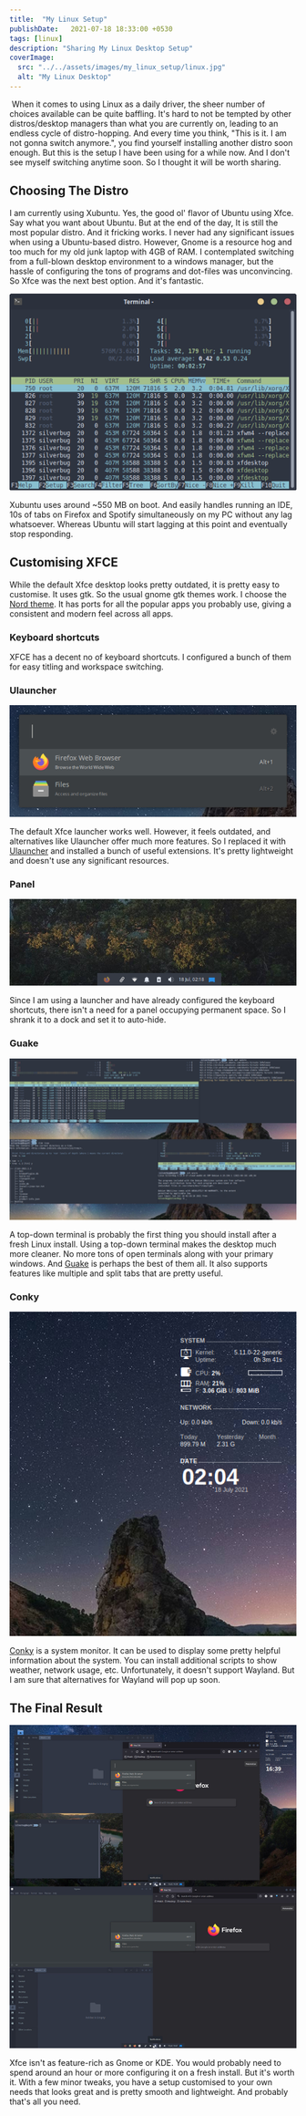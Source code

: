 ```yaml
---
title:  "My Linux Setup"
publishDate:   2021-07-18 18:33:00 +0530
tags: [linux]
description: "Sharing My Linux Desktop Setup"
coverImage:
  src: "../../assets/images/my_linux_setup/linux.jpg"
  alt: "My Linux Desktop"
---
```


<!--end_excerpt-->

​	When it comes to using Linux as a daily driver, the sheer number of choices available can be quite baffling. It's hard to not be tempted by other distros/desktop managers than what you are currently on, leading to an endless cycle of distro-hopping. And every time you think, "This is it. I am not gonna switch anymore.", you find yourself installing another distro soon enough. But this is the setup I have been using for a while now. And I don't see myself switching anytime soon. So I thought it will be worth sharing.

## Choosing The Distro

I am currently using Xubuntu. Yes, the good ol' flavor of Ubuntu using Xfce. Say what you want about Ubuntu. But at the end of the day, It is still the most popular distro. And it fricking works. I never had any significant issues when using a Ubuntu-based distro. However, Gnome is a resource hog and too much for my old junk laptop with 4GB of RAM. I contemplated switching from a full-blown desktop environment to a windows manager, but the hassle of configuring the tons of programs and dot-files was unconvincing. So Xfce was the next best option. And it's fantastic.

![Startup](/assets/images/my_linux_setup/startup.png)

Xubuntu uses around ~550 MB on boot. And easily handles running an IDE, 10s of tabs on Firefox and Spotify simultaneously on my PC without any lag whatsoever. Whereas Ubuntu will start lagging at this point and eventually stop responding.

## Customising XFCE

While the default Xfce desktop looks pretty outdated, it is pretty easy to customise. It uses gtk. So the usual gnome gtk themes work. I choose the [Nord theme](https://www.nordtheme.com/). It has ports for all the popular apps you probably use, giving a consistent and modern feel across all apps.

### Keyboard shortcuts

XFCE has a decent no of keyboard shortcuts. I configured a bunch of them for easy titling and workspace switching.

### Ulauncher

![Ulauncher](/assets/images/my_linux_setup/ulauncher.png)

The default Xfce launcher works well. However, it feels outdated, and alternatives like Ulauncher offer much more features. So I replaced it with [Ulauncher](https://ulauncher.io/) and installed a bunch of useful extensions. It's pretty lightweight and doesn't use any significant resources.

### Panel

![Panel](/assets/images/my_linux_setup/panel.png)

Since I am using a launcher and have already configured the keyboard shortcuts, there isn't a need for a panel occupying permanent space. So I shrank it to a dock and set it to auto-hide.

### Guake

![Guake](/assets/images/my_linux_setup/guake.jpg)

A top-down terminal is probably the first thing you should install after a fresh Linux install. Using a top-down terminal makes the desktop much more cleaner. No more tons of open terminals along with your primary windows. And [Guake](http://guake-project.org/) is perhaps the best of them all. It also supports features like multiple and split tabs that are pretty useful.

### Conky

![Conky](/assets/images/my_linux_setup/conky.png)

[Conky](https://github.com/brndnmtthws/conky) is a system monitor. It can be used to display some pretty helpful information about the system. You can install additional scripts to show weather, network usage, etc. Unfortunately, it doesn't support Wayland. But I am sure that alternatives for Wayland will pop up soon.

## The Final Result

![Desktop](/assets/images/my_linux_setup/desktop.jpg)

Xfce isn't as feature-rich as Gnome or KDE. You would probably need to spend around an hour or more configuring it on a fresh install. But it's worth it.  With a few minor tweaks, you have a setup customised to your own needs that looks great and is pretty smooth and lightweight. And probably that's all you need.
